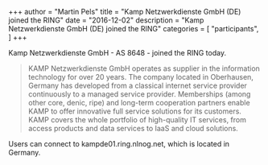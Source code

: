 +++
author = "Martin Pels"
title = "Kamp Netzwerkdienste GmbH (DE) joined the RING"
date = "2016-12-02"
description = "Kamp Netzwerkdienste GmbH (DE) joined the RING"
categories = [
    "participants",
]
+++

Kamp Netzwerkdienste GmbH - AS 8648 - joined the RING today.

> KAMP Netzwerkdienste GmbH operates as supplier in the information technology for over 20 years. The company located in Oberhausen, Germany has developed from a classical internet service provider continuously to a managed service provider. Memberships (among other core, denic, ripe) and long-term cooperation partners enable KAMP to offer innovative full service solutions for its customers. KAMP covers the whole portfolio of high-quality IT services, from access products and data services to IaaS and cloud solutions.

Users can connect to kampde01.ring.nlnog.net, which is located in Germany.


